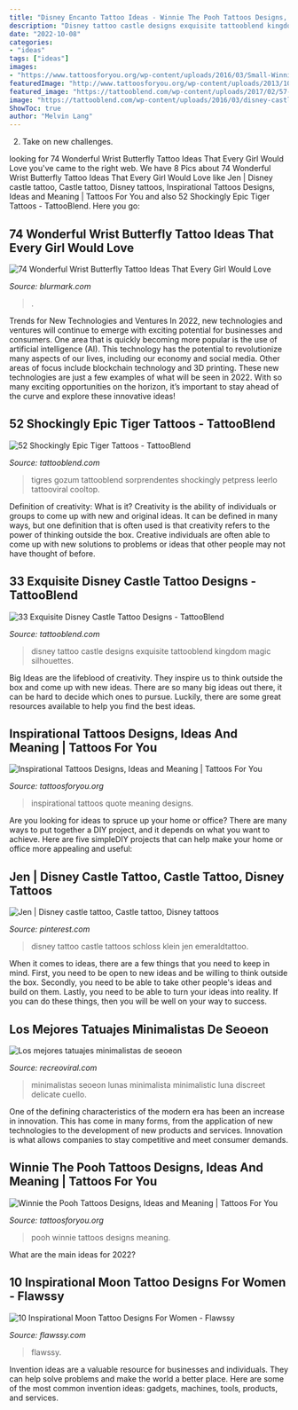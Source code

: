 ```yaml
---
title: "Disney Encanto Tattoo Ideas - Winnie The Pooh Tattoos Designs, Ideas And Meaning"
description: "Disney tattoo castle designs exquisite tattooblend kingdom magic silhouettes"
date: "2022-10-08"
categories:
- "ideas"
tags: ["ideas"]
images:
- "https://www.tattoosforyou.org/wp-content/uploads/2016/03/Small-Winnie-the-Pooh-Tattoos.jpg"
featuredImage: "http://www.tattoosforyou.org/wp-content/uploads/2013/10/Inspirational-Quote-Tattoos.jpg"
featured_image: "https://tattooblend.com/wp-content/uploads/2017/02/57-2.jpg"
image: "https://tattooblend.com/wp-content/uploads/2016/03/disney-castle-tattoo-design.jpg"
ShowToc: true
author: "Melvin Lang"
---
```



2. Take on new challenges.

	

		
looking for 74 Wonderful Wrist Butterfly Tattoo Ideas That Every Girl Would Love you've came to the right web. We have 8 Pics about 74 Wonderful Wrist Butterfly Tattoo Ideas That Every Girl Would Love like Jen | Disney castle tattoo, Castle tattoo, Disney tattoos, Inspirational Tattoos Designs, Ideas and Meaning | Tattoos For You and also 52 Shockingly Epic Tiger Tattoos - TattooBlend. Here you go:
		
    
## 74 Wonderful Wrist Butterfly Tattoo Ideas That Every Girl Would Love

<img loading=lazy src="https://www.blurmark.com/wp-content/uploads/2017/05/Big-Butterfly-On-Wrist.jpg" onerror="this.onerror=null;this.src='https://tse2.mm.bing.net/th?id=OIP.eht8fYwoGM5dJh4Iwnhp9gHaJ4&amp;pid=15.1';" alt="74 Wonderful Wrist Butterfly Tattoo Ideas That Every Girl Would Love">

_Source: blurmark.com_

>. 

	

Trends for New Technologies and Ventures
In 2022, new technologies and ventures will continue to emerge with exciting potential for businesses and consumers. One area that is quickly becoming more popular is the use of artificial intelligence (AI). This technology has the potential to revolutionize many aspects of our lives, including our economy and social media. Other areas of focus include blockchain technology and 3D printing. These new technologies are just a few examples of what will be seen in 2022. With so many exciting opportunities on the horizon, it’s important to stay ahead of the curve and explore these innovative ideas!

    
## 52 Shockingly Epic Tiger Tattoos - TattooBlend

<img loading=lazy src="https://tattooblend.com/wp-content/uploads/2017/02/57-2.jpg" onerror="this.onerror=null;this.src='https://tse3.mm.bing.net/th?id=OIP.conEJXhX4jqAybsyDDNzJgHaHW&amp;pid=15.1';" alt="52 Shockingly Epic Tiger Tattoos - TattooBlend">

_Source: tattooblend.com_

>tigres gozum tattooblend sorprendentes shockingly petpress leerlo tattooviral cooltop. 

	

Definition of creativity: What is it?
Creativity is the ability of individuals or groups to come up with new and original ideas. It can be defined in many ways, but one definition that is often used is that creativity refers to the power of thinking outside the box. Creative individuals are often able to come up with new solutions to problems or ideas that other people may not have thought of before.

    
## 33 Exquisite Disney Castle Tattoo Designs - TattooBlend

<img loading=lazy src="https://tattooblend.com/wp-content/uploads/2016/03/disney-castle-tattoo-design.jpg" onerror="this.onerror=null;this.src='https://tse2.mm.bing.net/th?id=OIP.Nv6uwJDMM7uwuRHL7dTyUgHaHY&amp;pid=15.1';" alt="33 Exquisite Disney Castle Tattoo Designs - TattooBlend">

_Source: tattooblend.com_

>disney tattoo castle designs exquisite tattooblend kingdom magic silhouettes. 

	

Big Ideas are the lifeblood of creativity. They inspire us to think outside the box and come up with new ideas. There are so many big ideas out there, it can be hard to decide which ones to pursue. Luckily, there are some great resources available to help you find the best ideas.

    
## Inspirational Tattoos Designs, Ideas And Meaning | Tattoos For You

<img loading=lazy src="http://www.tattoosforyou.org/wp-content/uploads/2013/10/Inspirational-Quote-Tattoos.jpg" onerror="this.onerror=null;this.src='https://tse4.mm.bing.net/th?id=OIP.YAAlOzM4dhUZmS9yIZ-wHwHaLH&amp;pid=15.1';" alt="Inspirational Tattoos Designs, Ideas and Meaning | Tattoos For You">

_Source: tattoosforyou.org_

>inspirational tattoos quote meaning designs. 

	

Are you looking for ideas to spruce up your home or office? There are many ways to put together a DIY project, and it depends on what you want to achieve. Here are five simpleDIY projects that can help make your home or office more appealing and useful:

    
## Jen | Disney Castle Tattoo, Castle Tattoo, Disney Tattoos

<img loading=lazy src="https://i.pinimg.com/736x/89/bf/7c/89bf7c98d4ee43e817b235e89bcc722b.jpg" onerror="this.onerror=null;this.src='https://tse1.mm.bing.net/th?id=OIP.WtY6pVh3ZlEb4T25vn09swHaJ3&amp;pid=15.1';" alt="Jen | Disney castle tattoo, Castle tattoo, Disney tattoos">

_Source: pinterest.com_

>disney tattoo castle tattoos schloss klein jen emeraldtattoo. 

	

When it comes to ideas, there are a few things that you need to keep in mind. First, you need to be open to new ideas and be willing to think outside the box. Secondly, you need to be able to take other people's ideas and build on them. Lastly, you need to be able to turn your ideas into reality. If you can do these things, then you will be well on your way to success.

    
## Los Mejores Tatuajes Minimalistas De Seoeon

<img loading=lazy src="https://www.recreoviral.com/wp-content/uploads/2015/04/Minimalistas-17.jpg" onerror="this.onerror=null;this.src='https://tse2.mm.bing.net/th?id=OIP.nUhi1dyZ6wxeK_YcAA_wHwHaE6&amp;pid=15.1';" alt="Los mejores tatuajes minimalistas de seoeon">

_Source: recreoviral.com_

>minimalistas seoeon lunas minimalista minimalistic luna discreet delicate cuello. 

	

One of the defining characteristics of the modern era has been an increase in innovation. This has come in many forms, from the application of new technologies to the development of new products and services. Innovation is what allows companies to stay competitive and meet consumer demands.

    
## Winnie The Pooh Tattoos Designs, Ideas And Meaning | Tattoos For You

<img loading=lazy src="https://www.tattoosforyou.org/wp-content/uploads/2016/03/Small-Winnie-the-Pooh-Tattoos.jpg" onerror="this.onerror=null;this.src='https://tse1.mm.bing.net/th?id=OIP.54WK2_MKcsnRkhgayWDJnwHaJ4&amp;pid=15.1';" alt="Winnie the Pooh Tattoos Designs, Ideas and Meaning | Tattoos For You">

_Source: tattoosforyou.org_

>pooh winnie tattoos designs meaning. 

	

What are the main ideas for 2022?
 

    
## 10 Inspirational Moon Tattoo Designs For Women - Flawssy

<img loading=lazy src="https://www.flawssy.com/wp-content/uploads/2016/06/Cat-Moon-Tattoo-Design-Women-1.jpg" onerror="this.onerror=null;this.src='https://tse1.mm.bing.net/th?id=OIP.5xTHUZ1MOki1hrPCnYxAmQHaJ4&amp;pid=15.1';" alt="10 Inspirational Moon Tattoo Designs For Women - Flawssy">

_Source: flawssy.com_

>flawssy. 

	

Invention ideas are a valuable resource for businesses and individuals. They can help solve problems and make the world a better place. Here are some of the most common invention ideas: gadgets, machines, tools, products, and services.

